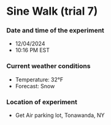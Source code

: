 # Sine Walk (trial 7)

### Date and time of the experiment
- 12/04/2024
- 10:16 PM EST

### Current weather conditions
- Temperature: 32°F
- Forecast: Snow

### Location of experiment
- Get Air parking lot, Tonawanda, NY